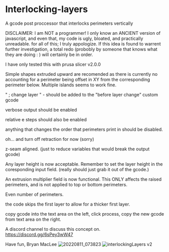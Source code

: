 # Interlocking-layers
A gcode post proccessor that interlocks perimeters vertically

DISCLAIMER:   I am NOT a programmer! I only know an ANCIENT version of javascript, and even that, my code is ugly, bloated, and practically unreadable.
              for all of this; I truly appologize.
              If this idea is found to warrent further investigation, a total redo (probobly by someone that knows what they are doing : ) will certainly
              be in order.
              
I have only tested this with prusa slicer v2.0.0 

Simple shapes extruded upward are recomended as there is currently no accounting for a perimeter being offset in XY from the corresponding perimeter below.
Multiple islands seems to work fine.

" ; change layer "    - should be added to the "before layer change" custom gcode

verbose output should be enabled

relative e steps should also be enabled

anything that changes the order that perimeters print in should be disabled. 

oh... and turn off retraction for now (sorry)

z-seam aligned. (just to reduce variables that would break the output gcode)

Any layer height is now acceptable. Remember to set the layer height in the coresponding input field. (really should just grab it out of the gcode.)

An extrusion multiplier field is now functional. This ONLY affects the raised perimeters, and is not applied to top or bottom perimeters.

Even number of perimeters.

the code skips the first layer to allow for a thicker first layer.

copy gcode into the text area on the left, click process, copy the new gcode from text area on the right.

A discord channel to discuss this concept on.
https://discord.gg/6sPey3wW47

Have fun,
Bryan MacLee
![20220811_073823](https://user-images.githubusercontent.com/100145297/184260325-b141dcc3-35cd-484b-840d-d9b4857a2443.jpg)
![interlockingLayers v2](https://user-images.githubusercontent.com/100145297/184260344-1f29f45f-9044-4813-aad1-9e5edc438fd3.png)
